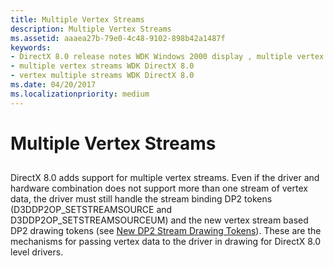 ```yaml
---
title: Multiple Vertex Streams
description: Multiple Vertex Streams
ms.assetid: aaaea27b-79e0-4c48-9102-898b42a1487f
keywords:
- DirectX 8.0 release notes WDK Windows 2000 display , multiple vertex streams
- multiple vertex streams WDK DirectX 8.0
- vertex multiple streams WDK DirectX 8.0
ms.date: 04/20/2017
ms.localizationpriority: medium
---
```


# Multiple Vertex Streams


## <span id="ddk_multiple_vertex_streams_gg"></span><span id="DDK_MULTIPLE_VERTEX_STREAMS_GG"></span>


DirectX 8.0 adds support for multiple vertex streams. Even if the driver and hardware combination does not support more than one stream of vertex data, the driver must still handle the stream binding DP2 tokens (D3DDP2OP\_SETSTREAMSOURCE and D3DDP2OP\_SETSTREAMSOURCEUM) and the new vertex stream based DP2 drawing tokens (see [New DP2 Stream Drawing Tokens](new-dp2-stream-drawing-tokens.md)). These are the mechanisms for passing vertex data to the driver in drawing for DirectX 8.0 level drivers.

 

 





